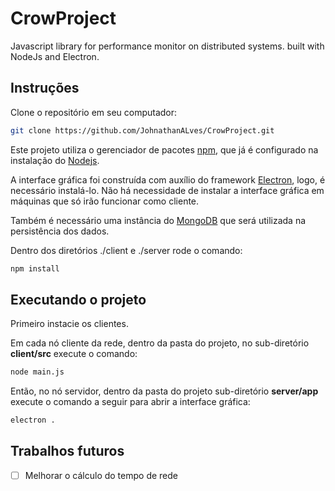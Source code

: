 # CrowProject
Javascript library for performance monitor on distributed systems. built with 
NodeJs and Electron.

## Instruções
Clone o repositório em seu computador:
```bash
git clone https://github.com/JohnathanALves/CrowProject.git
```

Este projeto utiliza o gerenciador de pacotes [npm](https://www.npmjs.com/), que
já é configurado na instalação do [Nodejs](https://nodejs.org/en/).

A interface gráfica foi construída com auxílio do framework
[Electron](https://electronjs.org/), logo, é necessário instalá-lo. Não há
necessidade de instalar a interface gráfica em máquinas que só irão funcionar
como cliente.

Também é necessário uma instância do [MongoDB](https://www.mongodb.com/) que
será utilizada na persistência dos dados.

Dentro dos diretórios ./client e ./server rode o comando:
```bash
npm install
```

## Executando o projeto

Primeiro instacie os clientes.

Em cada nó cliente da rede, dentro da pasta do projeto, no sub-diretório 
**client/src**
execute o comando:
```bash
node main.js
```

Então, no nó servidor, dentro da pasta do projeto sub-diretório **server/app**
execute o comando a seguir para abrir a interface gráfica:
```bash
electron .
```



## Trabalhos futuros
 - [ ] Melhorar o cálculo do tempo de rede
